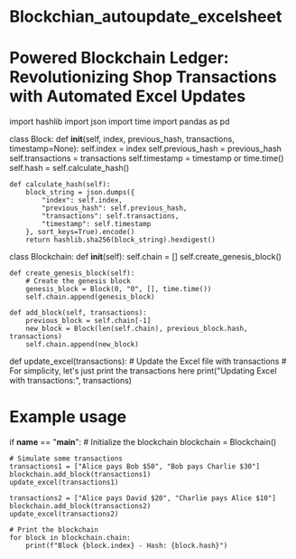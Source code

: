 # Blockchian_autoupdate_excelsheet
# Powered Blockchain Ledger: Revolutionizing Shop Transactions with Automated Excel Updates

import hashlib
import json
import time
import pandas as pd

class Block:
    def __init__(self, index, previous_hash, transactions, timestamp=None):
        self.index = index
        self.previous_hash = previous_hash
        self.transactions = transactions
        self.timestamp = timestamp or time.time()
        self.hash = self.calculate_hash()

    def calculate_hash(self):
        block_string = json.dumps({
            "index": self.index,
            "previous_hash": self.previous_hash,
            "transactions": self.transactions,
            "timestamp": self.timestamp
        }, sort_keys=True).encode()
        return hashlib.sha256(block_string).hexdigest()

class Blockchain:
    def __init__(self):
        self.chain = []
        self.create_genesis_block()

    def create_genesis_block(self):
        # Create the genesis block
        genesis_block = Block(0, "0", [], time.time())
        self.chain.append(genesis_block)

    def add_block(self, transactions):
        previous_block = self.chain[-1]
        new_block = Block(len(self.chain), previous_block.hash, transactions)
        self.chain.append(new_block)

def update_excel(transactions):
    # Update the Excel file with transactions
    # For simplicity, let's just print the transactions here
    print("Updating Excel with transactions:", transactions)

# Example usage
if __name__ == "__main__":
    # Initialize the blockchain
    blockchain = Blockchain()

    # Simulate some transactions
    transactions1 = ["Alice pays Bob $50", "Bob pays Charlie $30"]
    blockchain.add_block(transactions1)
    update_excel(transactions1)

    transactions2 = ["Alice pays David $20", "Charlie pays Alice $10"]
    blockchain.add_block(transactions2)
    update_excel(transactions2)

    # Print the blockchain
    for block in blockchain.chain:
        print(f"Block {block.index} - Hash: {block.hash}")
